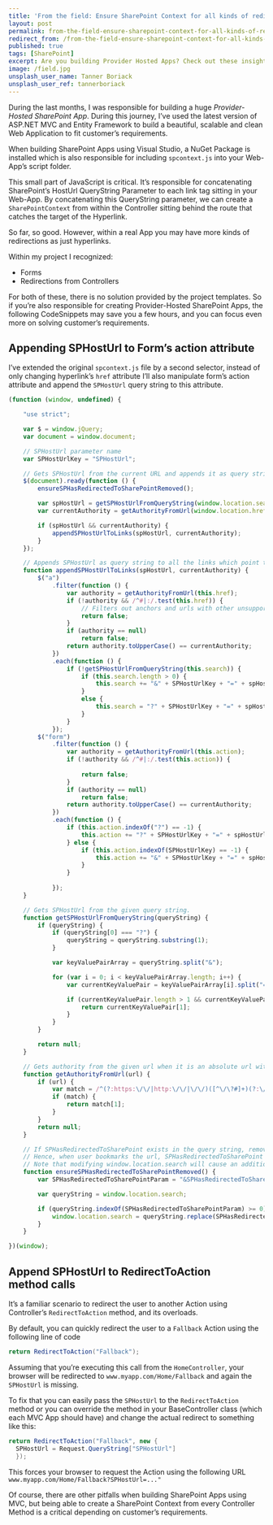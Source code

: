 ```yaml
---
title: 'From the field: Ensure SharePoint Context for all kinds of redirects in MVC'
layout: post
permalink: from-the-field-ensure-sharepoint-context-for-all-kinds-of-redirects-in-mvc
redirect_from: /from-the-field-ensure-sharepoint-context-for-all-kinds-of-redirects-in-mvc-a4123e0cc1a7
published: true
tags: [SharePoint]
excerpt: Are you building Provider Hosted Apps? Check out these insights from real-world projects.
image: /field.jpg
unsplash_user_name: Tanner Boriack
unsplash_user_ref: tannerboriack
---
```

During the last months, I was responsible for building a huge *Provider-Hosted SharePoint App*. During this journey, I’ve used the latest version of ASP.NET MVC and Entity Framework to build a beautiful, scalable and clean Web Application to fit customer’s requirements.

When building SharePoint Apps using Visual Studio, a NuGet Package is installed which is also responsible for including `spcontext.js` into your Web-App’s script folder.

This small part of JavaScript is critical. It’s responsible for concatenating SharePoint’s HostUrl QueryString Parameter to each link tag sitting in your Web-App. By concatenating this QueryString parameter, we can create a `SharePointContext` from within the Controller sitting behind the route that catches the target of the Hyperlink.

So far, so good. However, within a real App you may have more kinds of redirections as just hyperlinks.

Within my project I recognized:

- Forms
- Redirections from Controllers

For both of these, there is no solution provided by the project templates. So if you’re also responsible for creating Provider-Hosted SharePoint Apps, the following CodeSnippets may save you a few hours, and you can focus even more on solving customer’s requirements.

## Appending SPHostUrl to Form’s action attribute

I’ve extended the original `spcontext.js` file by a second selector, instead of only changing hyperlink’s `href` attribute I’ll also manipulate form’s action attribute and append the `SPHostUrl` query string to this attribute.

```javascript
(function (window, undefined) {

    "use strict";

    var $ = window.jQuery;
    var document = window.document;

    // SPHostUrl parameter name
    var SPHostUrlKey = "SPHostUrl";

    // Gets SPHostUrl from the current URL and appends it as query string to the links which point to current domain in the page.
    $(document).ready(function () {
        ensureSPHasRedirectedToSharePointRemoved();

        var spHostUrl = getSPHostUrlFromQueryString(window.location.search);
        var currentAuthority = getAuthorityFromUrl(window.location.href).toUpperCase();

        if (spHostUrl && currentAuthority) {
            appendSPHostUrlToLinks(spHostUrl, currentAuthority);
        }
    });

    // Appends SPHostUrl as query string to all the links which point to current domain.
    function appendSPHostUrlToLinks(spHostUrl, currentAuthority) {
        $("a")
            .filter(function () {
                var authority = getAuthorityFromUrl(this.href);
                if (!authority && /^#|:/.test(this.href)) {
                    // Filters out anchors and urls with other unsupported protocols.
                    return false;
                }
                if (authority == null)
                    return false;
                return authority.toUpperCase() == currentAuthority;
            })
            .each(function () {
                if (!getSPHostUrlFromQueryString(this.search)) {
                    if (this.search.length > 0) {
                        this.search += "&" + SPHostUrlKey + "=" + spHostUrl;
                    }
                    else {
                        this.search = "?" + SPHostUrlKey + "=" + spHostUrl;
                    }
                }
            });
        $("form")
            .filter(function () {
                var authority = getAuthorityFromUrl(this.action);
                if (!authority && /^#|:/.test(this.action)) {
                  
                    return false;
                }
                if (authority == null)
                    return false;
                return authority.toUpperCase() == currentAuthority;
            })
            .each(function () {
                if (this.action.indexOf("?") == -1) {
                    this.action += "?" + SPHostUrlKey + "=" + spHostUrl;
                } else {
                    if (this.action.indexOf(SPHostUrlKey) == -1) {
                        this.action += "&" + SPHostUrlKey + "=" + spHostUrl;
                    }
                }
                 
            });
    }

    // Gets SPHostUrl from the given query string.
    function getSPHostUrlFromQueryString(queryString) {
        if (queryString) {
            if (queryString[0] === "?") {
                queryString = queryString.substring(1);
            }

            var keyValuePairArray = queryString.split("&");

            for (var i = 0; i < keyValuePairArray.length; i++) {
                var currentKeyValuePair = keyValuePairArray[i].split("=");

                if (currentKeyValuePair.length > 1 && currentKeyValuePair[0] == SPHostUrlKey) {
                    return currentKeyValuePair[1];
                }
            }
        }

        return null;
    }

    // Gets authority from the given url when it is an absolute url with http/https protocol or a protocol relative url.
    function getAuthorityFromUrl(url) {
        if (url) {
            var match = /^(?:https:\/\/|http:\/\/|\/\/)([^\/\?#]+)(?:\/|#|$|\?)/i.exec(url);
            if (match) {
                return match[1];
            }
        }
        return null;
    }

    // If SPHasRedirectedToSharePoint exists in the query string, remove it.
    // Hence, when user bookmarks the url, SPHasRedirectedToSharePoint will not be included.
    // Note that modifying window.location.search will cause an additional request to server.
    function ensureSPHasRedirectedToSharePointRemoved() {
        var SPHasRedirectedToSharePointParam = "&SPHasRedirectedToSharePoint=1";

        var queryString = window.location.search;

        if (queryString.indexOf(SPHasRedirectedToSharePointParam) >= 0) {
            window.location.search = queryString.replace(SPHasRedirectedToSharePointParam, "");
        }
    }

})(window);

```

## Append SPHostUrl to RedirectToAction method calls

It’s a familiar scenario to redirect the user to another Action using Controller’s `RedirectToAction` method, and its overloads.

By default, you can quickly redirect the user to a `Fallback` Action using the following line of code

```csharp
return RedirectToAction("Fallback");

```

Assuming that you’re executing this call from the `HomeController`, your browser will be redirected to `www.myapp.com/Home/Fallback` and again the `SPHostUrl` is missing.

To fix that you can easily pass the `SPHostUrl` to the `RedirectToAction` method or you can override the method in your BaseController class (which each MVC App should have) and change the actual redirect to something like this:

```csharp
return RedirectToAction("Fallback", new {
  SPHostUrl = Request.QueryString["SPHostUrl"]
  });

```

This forces your browser to request the Action using the following URL `www.myapp.com/Home/Fallback?SPHostUrl=..."`

Of course, there are other pitfalls when building SharePoint Apps using MVC, but being able to create a SharePoint Context from every Controller Method is a critical depending on customer’s requirements.


